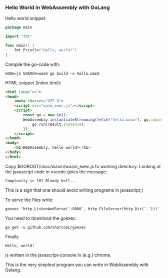 ### Hello World in WebAssembly with GoLang

Hello world snippet:
```go
package main

import "fmt"

func main() {
	fmt.Println("Hello, world!")
}
```

Compile the go-code with:
```
GOOS=js GOARCH=wasm go build -o hello.wasm
```

HTML snippet (index.html):
```html
<html lang="en">
<head>
    <meta charset="UTF-8">
    <script src="wasm_exec.js"></script>
    <script>
        const go = new Go();
        WebAssembly.instantiateStreaming(fetch("hello.wasm"), go.importObject).then((result)=>{
            go.run(result.instance);
        });
    </script>
</head>
<body> 
    <h1>WebAssembly, hello world!</h1>
</body>
</html>
```

Copy $GOROOT/misc/wasm/wasm_exec.js to working directory.
Looking at the javascript code in vscode gives the message:
```
Complexity is 181 Bloody hell...
```
This is a sign that one should avoid writing programs in javascript;)

To serve the files write:
```
goexec 'http.ListenAndServe(`:8080`, http.FileServer(http.Dir(`.`)))'
```
You need to download the goexec:
```
go get -u github.com/shurcooL/goexec
```

Finally
```
Hello, world!
```
is written in the javascript-console in (e.g.) chrome.

This is the very simplest program you can write in WebAssembly with Golang.